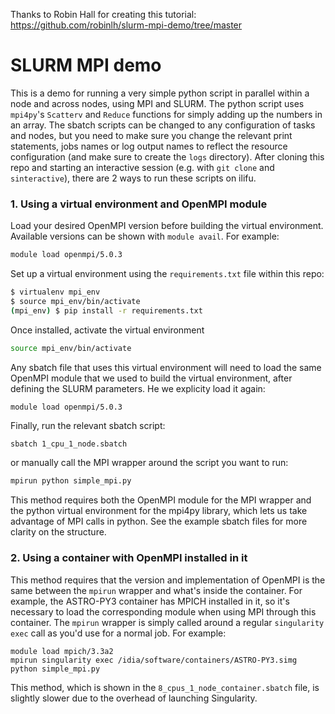Thanks to Robin Hall for creating this tutorial: https://github.com/robinlh/slurm-mpi-demo/tree/master

# SLURM MPI demo

This is a demo for running a very simple python script in parallel within a node and across nodes, using MPI and SLURM. The python script uses `mpi4py`'s `Scatterv` and `Reduce` functions for simply adding up the numbers in an array. The sbatch scripts can be changed to any configuration of tasks and nodes, but you need to make sure you change the relevant print statements, jobs names or log output names to reflect the resource configuration (and make sure to create the `logs` directory). After cloning this repo and starting an interactive session (e.g. with `git clone` and `sinteractive`), there are 2 ways to run these scripts on ilifu.

### 1. Using a virtual environment and OpenMPI module
Load your  desired OpenMPI version before building the virtual environment. Available versions can be shown with `module avail`. For example:

```bash
module load openmpi/5.0.3
```

Set up a virtual environment using the `requirements.txt` file within this repo:
```bash
$ virtualenv mpi_env
$ source mpi_env/bin/activate
(mpi_env) $ pip install -r requirements.txt
```

Once installed, activate the virtual environment

```bash
source mpi_env/bin/activate
```

Any sbatch file that uses this virtual environment will need to load the same OpenMPI module that we used to build the virtual environment, after defining the SLURM parameters. He we explicity load it again:

```
module load openmpi/5.0.3
```

Finally, run the relevant sbatch script:
```bash
sbatch 1_cpu_1_node.sbatch
```
or manually call the MPI wrapper around the script you want to run:
```bash
mpirun python simple_mpi.py
```

This method requires both the OpenMPI module for the MPI wrapper and the python virtual environment for the mpi4py library, which lets us take advantage of MPI calls in python. See the example sbatch files for more clarity on the structure.

### 2. Using a container with OpenMPI installed in it
This method requires that the version and implementation of OpenMPI is the same between the `mpirun` wrapper and what's inside the container. For example, the ASTRO-PY3 container has MPICH installed in it, so it's necessary to load the corresponding module when using MPI through this container. The `mpirun` wrapper is simply called around a regular `singularity exec` call as you'd use for a normal job. For example:

```
module load mpich/3.3a2
mpirun singularity exec /idia/software/containers/ASTRO-PY3.simg python simple_mpi.py
```

This method, which is shown in the `8_cpus_1_node_container.sbatch` file, is slightly slower due to the overhead of launching Singularity.
